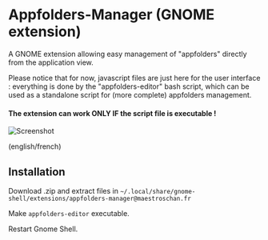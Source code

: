 # Appfolders-Manager (GNOME extension)
A GNOME extension allowing easy management of "appfolders" directly from the application view.

Please notice that for now, javascript files are just here for the user interface : everything is done by the "appfolders-editor" bash script, which can be used as a standalone script for (more complete) appfolders management.

#### The extension can work ONLY IF the script file is executable !

![Screenshot](http://i.imgur.com/Xe5Cgvl.png)

(english/french)

## Installation

Download .zip and extract files in `~/.local/share/gnome-shell/extensions/appfolders-manager@maestroschan.fr`

Make `appfolders-editor` executable.

Restart Gnome Shell.
